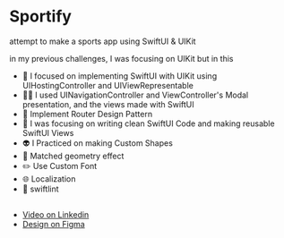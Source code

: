 # Sportify
attempt to make a sports app using SwiftUI & UIKit

in my previous challenges, I was focusing on UIKit but in this
- 🚀 I focused on implementing SwiftUI with UIKit using UIHostingController and UIViewRepresentable
- 🧑‍💻 I used UINavigationController and ViewController's Modal presentation, and the views made with SwiftUI 
- 👔  Implement Router Design Pattern
- 🧐 I was focusing on writing clean SwiftUI Code and making reusable SwiftUI Views
- 👽️ I Practiced on making Custom Shapes
- 🎨 Matched geometry effect
- ✏️ Use Custom Font
- 🌐 Localization
- 🚨 swiftlint
  
##
- [Video on Linkedin](https://www.linkedin.com/feed/update/urn:li:activity:7141782374727532544/)
- [Design on Figma](https://www.figma.com/file/H1mxo17ck1kkMPf3K8cHpV/Sportify---Sports-streaming-app-(Community)?node-id=133%3A2973&mode=dev)
